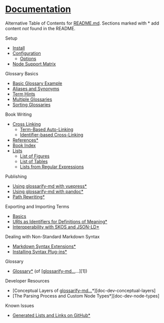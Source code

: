 [doc-conceptual-layers]: ./conceptual-layers.md

[doc-glossary]: ./glossary.md

[doc-lists-on-github]: ./lists-on-github.md

[doc-pandoc]: ./pandoc.md

[doc-path-rewriting]: ./path-rewriting.md

[doc-plugins]: ./plugins.md

[doc-vocabulary-uris]: ./vocabulary-uris.md

[doc-vuepress]: ./vuepress.md

[doc-references]: ./references.md

[doc-skos-interop]: ./skos-interop.md

[doc-syntax-extensions]: ./markdown-syntax-extensions.md

[README.md]: ../README.md

# [Documentation](#documentation)

Alternative Table of Contents for [README.md].
Sections marked with \* add content *not* found in the README.

Setup

*   [Install][1]
*   [Configuration][2]
    *   [Options][3]
*   [Node Support Matrix][4]

Glossary Basics

*   [Basic Glossary Example][5]
*   [Aliases and Synonyms][6]
*   [Term Hints][7]
*   [Multiple Glossaries][8]
*   [Sorting Glossaries][9]

Book Writing

*   [Cross Linking][10]
    *   [Term-Based Auto-Linking][11]
    *   [Identifier-based Cross-Linking][12]
*   [References\*][doc-references]
*   [Book Index][13]
*   [Lists][14]
    *   [List of Figures][15]
    *   [List of Tables][16]
    *   [Lists from Regular Expressions][17]

Publishing

*   [Using glossarify-md with vuepress\*][doc-vuepress]
*   [Using glossarify-md with pandoc\*][doc-pandoc]
*   [Path Rewriting\*][doc-path-rewriting]

Exporting and Importing Terms

*   [Basics][18]
*   [URIs as Identifiers for Definitions of Meaning\*][doc-vocabulary-uris]
*   [Interoperability with SKOS and JSON-LD\*][doc-skos-interop]

Dealing with Non-Standard Markdown Syntax

*   [Markdown Syntax Extensions\*][doc-syntax-extensions]
*   [Installing Syntax Plug-ins\*][doc-plugins]

Glossary

*   [Glossary\*][doc-glossary] (of \[[glossarify-md…][19]…]\[1])

Developer Resources

*   \[Conceptual Layers of [glossarify-md…][19]\*]\[doc-dev-conceptual-layers]
*   \[The Parsing Process and Custom Node Types\*]\[doc-dev-node-types]

Known Issues

*   [Generated Lists and Links on GitHub\*][doc-lists-on-github]

[1]: ../README.md#install

[2]: ./README.md#configuration

[3]: ../README.md#options

[4]: ../README.md#node-support-matrix

[5]: ../README.md#sample

[6]: ../README.md#aliases-and-synonyms

[7]: ../README.md#term-hints

[8]: ../README.md#multiple-glossaries

[9]: ../README.md#sorting-glossaries

[10]: ../README.md#cross-linking

[11]: ../README.md#term-based-auto-linking

[12]: ../README.md#identifier-based-cross-linking

[13]: ../README.md#book-index

[14]: ../README.md#lists

[15]: ../README.md#list-of-figures

[16]: ../README.md#list-of-tables

[17]: ../README.md#lists-from-regular-expressions

[18]: ../README.md#structured-export-and-import

[19]: https://github.com/about-code/glossarify-md "This project."
